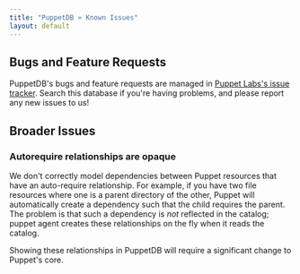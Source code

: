 ```yaml
---
title: "PuppetDB » Known Issues"
layout: default
---
```



Bugs and Feature Requests
-----

[redmine]: http://projects.puppetlabs.com/projects/puppetdb/issues

PuppetDB's bugs and feature requests are managed in [Puppet Labs's issue tracker][redmine]. Search this database if you're having problems, and please report any new issues to us!

Broader Issues
-----

### Autorequire relationships are opaque

We don't correctly model dependencies between Puppet resources that have an auto-require relationship. For example, if you have two file resources where one is a parent directory of the other, Puppet will automatically create a dependency such that the child requires the parent. The problem is that such a dependency is *not* reflected in the catalog; puppet agent creates these relationships on the fly when it reads the catalog. 

Showing these relationships in PuppetDB will require a significant change to Puppet's core.
